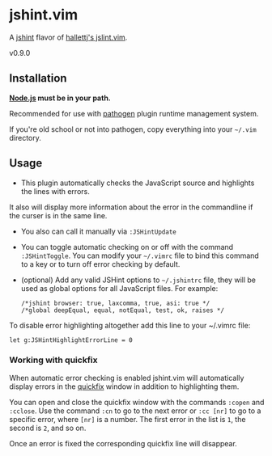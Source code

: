# jshint.vim

A [jshint](https://github.com/jshint/jshint) flavor of [hallettj's
jslint.vim](https://github.com/hallettj/jslint.vim).

v0.9.0

## Installation

**[Node.js][] must be in your path.**

Recommended for use with [pathogen][] plugin runtime
management system.

If you're old school or not into pathogen, copy everything into your `~/.vim` directory.

## Usage

* This plugin automatically checks the JavaScript source and highlights the lines with errors.

It also will display more information about the error in the commandline if the curser is in the same line.

* You also can call it manually via `:JSHintUpdate`

* You can toggle automatic checking on or off with the command
  `:JSHintToggle`. You can modify your `~/.vimrc` file to bind this command to a key or to turn off error checking by default.

* (optional) Add any valid JSHint options to `~/.jshintrc` file, they
  will be used as global options for all JavaScript files. For example:

      /*jshint browser: true, laxcomma, true, asi: true */
      /*global deepEqual, equal, notEqual, test, ok, raises */

To disable error highlighting altogether add this line to your ~/.vimrc file:

    let g:JSHintHighlightErrorLine = 0


### Working with quickfix

When automatic error checking is enabled jshint.vim will automatically display
errors in the [quickfix][] window in addition to highlighting them.

You can open and close the quickfix window with the commands `:copen` and
`:cclose`.  Use the command `:cn` to go to the next error or `:cc [nr]` to go
to a specific error, where `[nr]` is a number.  The first error in the list is
`1`, the second is `2`, and so on.

Once an error is fixed the corresponding quickfix line will disappear.


[Node.js]:  http://nodejs.org                                    "NodeJS website"
[pathogen]: https://github.com/tpope/vim-pathogen                "tpope's excellent Pathogen plugin"
[quickfix]: http://vimdoc.sourceforge.net/htmldoc/quickfix.html  "Vim documentation: quickfix"
